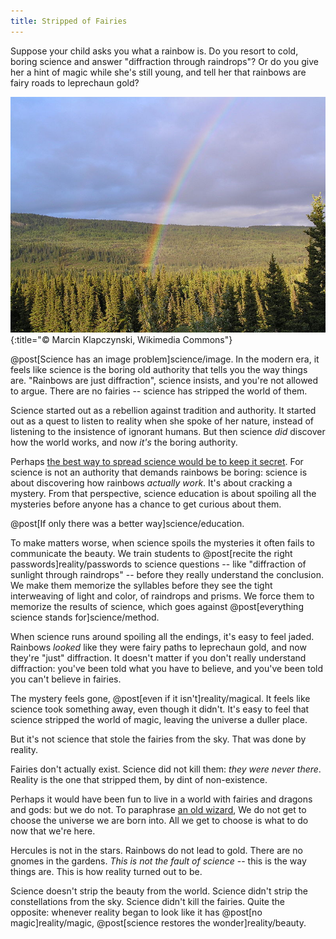 ```yaml
---
title: Stripped of Fairies
---
```

Suppose your child asks you what a rainbow is. Do you resort to cold, boring science and answer "diffraction through raindrops"? Or do you give her a hint of magic while she's still young, and tell her that rainbows are fairy roads to leprechaun gold?

![Rainbow](/images/rainbow.jpg){:title="© Marcin Klapczynski, Wikimedia Commons"}

@post[Science has an image problem]science/image. In the modern era, it feels like science is the boring old authority that tells you the way things are. "Rainbows are just diffraction", science insists, and you're not allowed to argue. There are no fairies -- science has stripped the world of them.

Science started out as a rebellion against tradition and authority. It started out as a quest to listen to reality when she spoke of her nature, instead of listening to the insistence of ignorant humans. But then science *did* discover how the world works, and now *it's* the boring authority.

Perhaps [the best way to spread science would be to keep it secret](http://lesswrong.com/lw/p0/to_spread_science_keep_it_secret/). For science is not an authority that demands rainbows be boring: science is about discovering how rainbows *actually work*. It's about cracking a mystery. From that perspective, <span class="info" markdown="inline">science education </span>is about spoiling all the mysteries before anyone has a chance to get curious about them.

<aside class="info" markdown="block">
@post[If only there was a better way]science/education.
</aside>

To make matters worse, when science spoils the mysteries it often fails to communicate the beauty. We train students to @post[recite the right passwords]reality/passwords to science questions -- like "diffraction of sunlight through raindrops" -- before they really understand the conclusion. We make them memorize the syllables before they see the tight interweaving of light and color, of raindrops and prisms. We force them to memorize the results of science, which goes against @post[everything science stands for]science/method.

When science runs around spoiling all the endings, it's easy to feel jaded. Rainbows *looked* like they were fairy paths to leprechaun gold, and now they're "just" diffraction. It doesn't matter if you don't really understand diffraction: you've been told what you have to believe, and you've been told you can't believe in fairies.

The mystery feels gone, @post[even if it isn't]reality/magical. It feels like science took something away, even though it didn't. It's easy to feel that science stripped the world of magic, leaving the universe a duller place.

But it's not science that stole the fairies from the sky. That was done by reality.

Fairies don't actually exist. Science did not kill them: *they were never there*. Reality is the one that stripped them, by dint of non-existence.

Perhaps it would have been fun to live in a world with fairies and dragons and gods: but we do not. To paraphrase [an old wizard](http://en.wikipedia.org/wiki/Gandalf), We do not get to choose the universe we are born into. All we get to choose is what to do now that we're here.

Hercules is not in the stars. Rainbows do not lead to gold. There are no gnomes in the gardens. *This is not the fault of science* -- this is the way things are. This is how reality turned out to be.

Science doesn't strip the beauty from the world. Science didn't strip the constellations from the sky. Science didn't kill the fairies. Quite the opposite: whenever reality began to look like it has @post[no magic]reality/magic, @post[science restores the wonder]reality/beauty.
